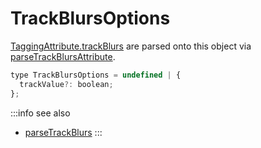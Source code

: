 # TrackBlursOptions

[TaggingAttribute.trackBlurs](/tracking/browser/api-reference/definitions/TaggingAttribute.md#taggingattributetrackblurs) are parsed onto this object via [parseTrackBlursAttribute](/tracking/browser/api-reference/common/parsers/parseTrackBlurs.md).  


```jsx
type TrackBlursOptions = undefined | {
  trackValue?: boolean;
};
```

:::info see also
- [parseTrackBlurs](/tracking/browser/api-reference/common/parsers/parseTrackBlurs.md)
:::
